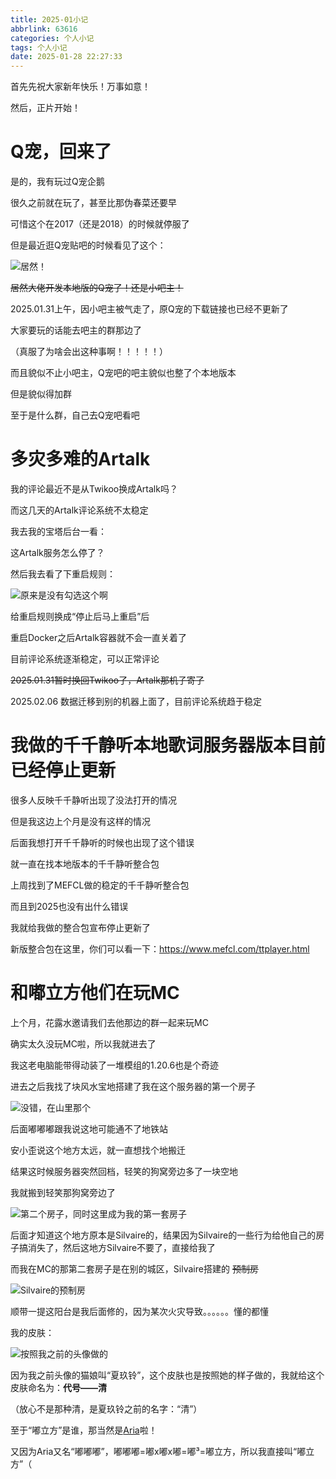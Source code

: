 ```yaml
---
title: 2025-01小记
abbrlink: 63616
categories: 个人小记
tags: 个人小记
date: 2025-01-28 22:27:33
---
```

首先先祝大家新年快乐！万事如意！

<!-- more -->

然后，正片开始！

# Q宠，回来了
是的，我有玩过Q宠企鹅

很久之前就在玩了，甚至比那伪春菜还要早

可惜这个在2017（还是2018）的时候就停服了

但是最近逛Q宠贴吧的时候看见了这个：

![居然！](https://images1.blog.sinzmise.top/20250129/image.avif)

~~居然大佬开发本地版的Q宠了！还是小吧主！~~

2025.01.31上午，因小吧主被气走了，原Q宠的下载链接也已经不更新了

大家要玩的话能去吧主的群那边了

（真服了为啥会出这种事啊！！！！！）

而且貌似不止小吧主，Q宠吧的吧主貌似也整了个本地版本

但是貌似得加群

至于是什么群，自己去Q宠吧看吧

# 多灾多难的Artalk
我的评论最近不是从Twikoo换成Artalk吗？

而这几天的Artalk评论系统不太稳定

我去我的宝塔后台一看：

这Artalk服务怎么停了？

然后我去看了下重启规则：

![原来是没有勾选这个啊](https://images1.blog.sinzmise.top/20250130/image.png)

给重启规则换成“停止后马上重启”后

重启Docker之后Artalk容器就不会一直关着了

目前评论系统逐渐稳定，可以正常评论

~~2025.01.31暂时换回Twikoo了，Artalk那机子寄了~~

2025.02.06 数据迁移到别的机器上面了，目前评论系统趋于稳定

# 我做的千千静听本地歌词服务器版本目前已经停止更新
很多人反映千千静听出现了没法打开的情况

但是我这边上个月是没有这样的情况

后面我想打开千千静听的时候也出现了这个错误

就一直在找本地版本的千千静听整合包

上周找到了MEFCL做的稳定的千千静听整合包

而且到2025也没有出什么错误

我就给我做的整合包宣布停止更新了

新版整合包在这里，你们可以看一下：https://www.mefcl.com/ttplayer.html

# 和嘟立方他们在玩MC
上个月，花露水邀请我们去他那边的群一起来玩MC

确实太久没玩MC啦，所以我就进去了

<psw> 我这老电脑能带得动装了一堆模组的1.20.6也是个奇迹 </psw>

进去之后我找了块风水宝地搭建了我在这个服务器的第一个房子

![没错，在山里那个](https://images1.blog.sinzmise.top/20250130/javaw_OMH4qfBTre.avif)

后面嘟嘟嘟跟我说这地可能通不了地铁站

安小歪说这个地方太远，就一直想找个地搬迁

结果这时候服务器突然回档，轻笑的狗窝旁边多了一块空地

我就搬到轻笑那狗窝旁边了

![第二个房子，同时这里成为我的第一套房子](https://images1.blog.sinzmise.top/20250131/javaw_o0IM70gSjv.avif)

<psw> 后面才知道这个地方原本是Silvaire的，结果因为Silvaire的一些行为给他自己的房子搞消失了，然后这地方Silvaire不要了，直接给我了 </psw>

而我在MC的那第二套房子是在别的城区，Silvaire搭建的 ~~预制房~~

![Silvaire的预制房](https://images1.blog.sinzmise.top/20250131/javaw_1c3sZ0W3lO.avif)

顺带一提这阳台是我后面修的，因为某次火灾导致。。。。。。懂的都懂

我的皮肤：

![按照我之前的头像做的](https://images1.blog.sinzmise.top/20250130/download.avif)

因为我之前头像的猫娘叫“夏玖铃”，这个皮肤也是按照她的样子做的，我就给这个皮肤命名为：**代号——清**

（放心不是那种清，是夏玖铃之前的名字：“清”）

至于“嘟立方”是谁，那当然是[Aria](https://blog.yaria.top/)啦！

又因为Aria又名“嘟嘟嘟”，嘟嘟嘟=嘟x嘟x嘟=嘟³=嘟立方，所以我直接叫“嘟立方”（